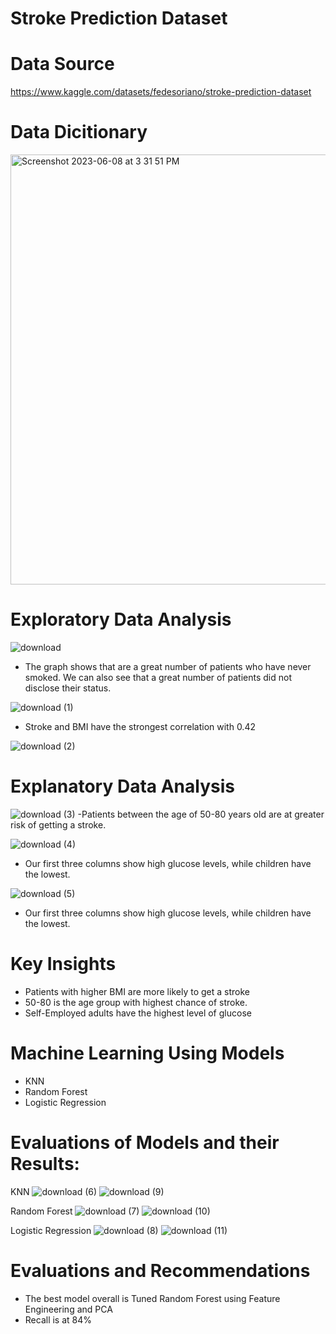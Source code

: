 # Stroke Prediction Dataset

# Data Source
https://www.kaggle.com/datasets/fedesoriano/stroke-prediction-dataset
# Data Dicitionary
<img width="688" alt="Screenshot 2023-06-08 at 3 31 51 PM" src="https://github.com/tjbingamon/Stroke-Prediction-Dataset/assets/127987424/8ef5d84f-2d8a-4e4b-976e-139430a4649f">

# Exploratory Data Analysis
![download](https://github.com/tjbingamon/Stroke-Prediction-Dataset/assets/127987424/399698b9-9dae-4edc-9c1f-2a91cd017de4)
- The graph shows that are a great number of patients who have never smoked. We can also see that a great number of patients did not disclose their status.

![download (1)](https://github.com/tjbingamon/Stroke-Prediction-Dataset/assets/127987424/388d5c6a-49b3-40a7-ad56-b5daa4f2ea89)
- Stroke and BMI have the strongest correlation with 0.42

![download (2)](https://github.com/tjbingamon/Stroke-Prediction-Dataset/assets/127987424/47eb7223-66cb-4ca0-af2b-3ce2a27031e2)

# Explanatory Data Analysis

![download (3)](https://github.com/tjbingamon/Stroke-Prediction-Dataset/assets/127987424/e8d7f5dd-8302-4d54-9c97-300485efd007)
-Patients between the age of 50-80 years old are at greater risk of getting a stroke.

![download (4)](https://github.com/tjbingamon/Stroke-Prediction-Dataset/assets/127987424/9ea5fb95-5c5c-4ea4-82ba-16a6212347d5)
- Our first three columns show high glucose levels, while children have the lowest.

![download (5)](https://github.com/tjbingamon/Stroke-Prediction-Dataset/assets/127987424/a5da931e-072d-43af-b718-ce93b711cc21)
- Our first three columns show high glucose levels, while children have the lowest.

# Key Insights

- Patients with higher BMI are more likely to get a stroke
- 50-80 is the age group with highest chance of stroke.
- Self-Employed adults have the highest level of glucose

# Machine Learning Using Models
- KNN
- Random Forest
- Logistic Regression

# Evaluations of Models and their Results:
KNN 
![download (6)](https://github.com/tjbingamon/Stroke-Prediction-Dataset/assets/127987424/9830289b-3a87-4ee2-a3c1-f41b4a36e1df)
![download (9)](https://github.com/tjbingamon/Stroke-Prediction-Dataset/assets/127987424/51ad34df-8334-43c2-a50d-3cd98fc04794)

Random Forest
![download (7)](https://github.com/tjbingamon/Stroke-Prediction-Dataset/assets/127987424/eeb26ac2-a204-4def-9e28-23b9b034028e)
![download (10)](https://github.com/tjbingamon/Stroke-Prediction-Dataset/assets/127987424/50b93cde-f510-4649-93b7-ac108580fd22)

Logistic Regression
![download (8)](https://github.com/tjbingamon/Stroke-Prediction-Dataset/assets/127987424/9ceae390-8402-4e41-8007-3d9cf3d1cf53)
![download (11)](https://github.com/tjbingamon/Stroke-Prediction-Dataset/assets/127987424/92592693-ebaa-4d09-8855-972681ad53b6)

# Evaluations and Recommendations
- The best model overall is Tuned Random Forest using Feature Engineering and PCA
- Recall is at 84% 
